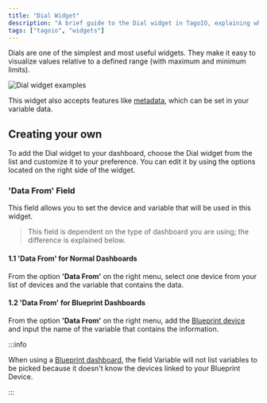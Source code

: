 ```yaml
---
title: "Dial Widget"
description: "A brief guide to the Dial widget in TagoIO, explaining what dials are used for and how to add and customize a Dial widget on your dashboard."
tags: ["tagoio", "widgets"]
---
```

Dials are one of the simplest and most useful widgets. They make it easy to visualize values relative to a defined range (with maximum and minimum limits).

![Dial widget examples](/docs_imagem/tagoio/dial-widget-2.gif)

This widget also accepts features like [metadata](/tagoio/devices/payload-parser/metadata.md), which can be set in your variable data.

## Creating your own

To add the Dial widget to your dashboard, choose the Dial widget from the list and customize it to your preference. You can edit it by using the options located on the right side of the widget.

### 'Data From' Field

This field allows you to set the device and variable that will be used in this widget.

> This field is dependent on the type of dashboard you are using; the difference is explained below.

#### 1.1 'Data From' for Normal Dashboards

From the option **'Data From'** on the right menu, select one device from your list of devices and the variable that contains the data.

#### 1.2 'Data From' for Blueprint Dashboards

From the option **'Data From'** on the right menu, add the [Blueprint device](/tagoio/devices/blueprint-devices-entities.md) and input the name of the variable that contains the information.

:::info

When using a [Blueprint dashboard](/tagoio/dashboards/blueprint-dashboard.md), the field Variable will not list variables to be picked because it doesn't know the devices linked to your Blueprint Device.

:::